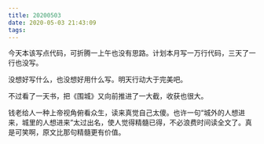 ```yaml
---
title: 20200503
date: 2020-05-03 21:43:09
tags:
---
```

今天本该写点代码，可折腾一上午也没有思路。计划本月写一万行代码，三天了一行也没写。

没想好写什么，也没想好用什么写。明天行动大于完美吧。

不过看了一天书，把《围城》又向前推进了一大截，收获也很大。

钱老给人一种上帝视角俯看众生，读来真觉自己太傻。也许一句“城外的人想进来，城里的人想进来”太过出名，使人觉得精髓已得，不必浪费时间读全文了。真是可笑啊，原文比那句精髓更有价值。